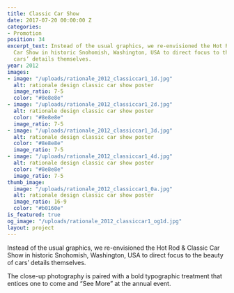 ```yaml
---
title: Classic Car Show
date: 2017-07-20 00:00:00 Z
categories:
- Promotion
position: 34
excerpt_text: Instead of the usual graphics, we re-envisioned the Hot Rod & Classic
  Car Show in historic Snohomish, Washington, USA to direct focus to the beauty of
  cars’ details themselves.
year: 2012
images:
- image: "/uploads/rationale_2012_classiccar1_1d.jpg"
  alt: rationale design classic car show poster
  image_ratio: 7-5
  color: "#8e8e8e"
- image: "/uploads/rationale_2012_classiccar1_2d.jpg"
  alt: rationale design classic car show poster
  color: "#8e8e8e"
  image_ratio: 7-5
- image: "/uploads/rationale_2012_classiccar1_3d.jpg"
  alt: rationale design classic car show poster
  color: "#8e8e8e"
  image_ratio: 7-5
- image: "/uploads/rationale_2012_classiccar1_4d.jpg"
  alt: rationale design classic car show poster
  color: "#8e8e8e"
  image_ratio: 7-5
thumb_image:
  image: "/uploads/rationale_2012_classiccar1_0a.jpg"
  alt: rationale design classic car show poster
  image_ratio: 16-9
  color: "#b0160e"
is_featured: true
og_image: "/uploads/rationale_2012_classiccar1_og1d.jpg"
layout: project
---
```


Instead of the usual graphics, we re-envisioned the Hot Rod & Classic Car Show in historic Snohomish, Washington, USA to direct focus to the beauty of cars’ details themselves.

The close-up photography is paired with a bold typographic treatment that entices one to come and “See More” at the annual event.